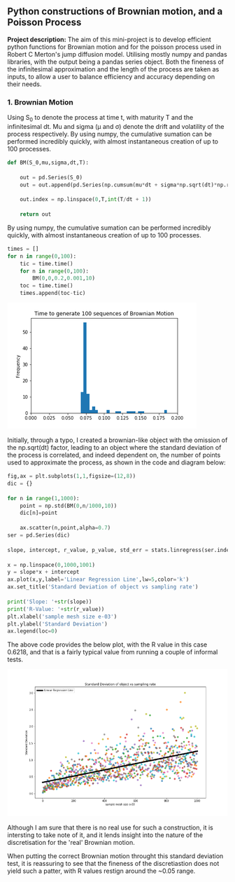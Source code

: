 ## Python constructions of Brownian motion, and a Poisson Process

**Project description:** The aim of this mini-project is to develop efficient python functions for Brownian motion and for the poisson process used in Robert C Merton's jump diffusion model. Utilising mostly numpy and pandas libraries, with the output being a pandas series object. Both the fineness of the infinitesimal approximation and the length of the process are taken as inputs, to allow a user to balance efficiency and accuracy depending on their needs. 

### 1. Brownian Motion

Using S<sub>0</sub> to denote the process at time t, with maturity T and the infinitesimal dt. Mu and sigma (&mu; and &sigma;) denote the drift and volatility of the process respectively. By using numpy, the cumulative sumation can be performed incredibly quickly, with almost instantaneous creation of up to 100 processes. 

```python
def BM(S_0,mu,sigma,dt,T):
    
    out = pd.Series(S_0)
    out = out.append(pd.Series(np.cumsum(mu*dt + sigma*np.sqrt(dt)*np.random.normal(0,1,int(T/dt)))),ignore_index=True)
    
    out.index = np.linspace(0,T,int(T/dt + 1))
    
    return out
```
By using numpy, the cumulative sumation can be performed incredibly quickly, with almost instantaneous creation of up to 100 processes.


```python
times = []
for n in range(0,100): 
    tic = time.time()
    for n in range(0,100):
        BM(0,0,0.2,0.001,10)
    toc = time.time()
    times.append(toc-tic)
```
<img src ="images/basic stochastic constructions/hundred brownian motions histo.png?raw=true">

Initially, through a typo, I created a brownian-like object with the omission of the np.sqrt(dt) factor, leading to an object where the standard deviation of the process is correlated, and indeed dependent on, the number of points used to approximate the process, as shown in the code and diagram below:

```python
fig,ax = plt.subplots(1,1,figsize=(12,8))
dic = {}

for n in range(1,1000):
    point = np.std(BM(0,n/1000,10))
    dic[n]=point
    
    ax.scatter(n,point,alpha=0.7)
ser = pd.Series(dic)
    
slope, intercept, r_value, p_value, std_err = stats.linregress(ser.index,ser)

x = np.linspace(0,1000,1001)
y = slope*x + intercept
ax.plot(x,y,label='Linear Regression Line',lw=5,color='k')
ax.set_title('Standard Deviation of object vs sampling rate')

print('Slope: '+str(slope))
print('R-Value: '+str(r_value))
plt.xlabel('sample mesh size e-03')
plt.ylabel('Standard Deviation')
ax.legend(loc=0)
```
The above code provides the below plot, with the R value in this case 0.6218, and that is a fairly typical value from running a couple of informal tests.

<img src ="images/basic stochastic constructions/failed brownian.png?raw=true">

Although I am sure that there is no real use for such a construction, it is intersting to take note of it, and it lends insight into the nature of the discretisation for the 'real' Brownian motion.

When putting the correct Brownian motion throught this standard deviation test, it is reassuring to see that the fineness of the discretiastion does not yield such a patter, with R values restign around the ~0.05 range.


<img scr ="images/basic stochastic constructions/undrifted brownian.jpeg?raw=true">
